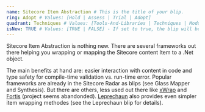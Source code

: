 ```yaml
---
name: Sitecore Item Abstraction # This is the title of your blip.
ring: Adopt # Values: [Hold | Assess | Trial | Adopt]
quadrant: Techniques # Values: [Tools-And-Libraries | Techniques | Modules | Products] - Make sure to keep these exact values, the Radar is also case sensitive.
isNew: TRUE # Values: [TRUE | FALSE] - If set to true, the blip will be marked as "new" on the radar.
---
```

Sitecore Item Abstraction is nothing new. There are several frameworks out there helping you wrapping or mapping the Sitecore content Item to a .Net object.

The main benefits at hand are: easier interaction with content in code and type safety for compile-time validation vs. run-time  error. Popular frameworks are already in the Sitecore Radar as blips (see Glass Mapper and Synthesis). But there are others, less used out there like [xWrap](https://github.com/vhil/xWrap) and [Fortis](http://fortis.ws/) (project seems abandonded). [Leprechaun](https://github.com/blipson89/Leprechaun) also provides even simpler item wrapping methodes (see the Leprechaun blip for details).
